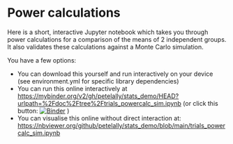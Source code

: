 # Power calculations

Here is a short, interactive Jupyter notebook which takes you through power calculations for a comparison of the means of 2 independent groups. It also validates these calculations against a Monte Carlo simulation.

You have a few options:
- You can download this yourself and run interactively on your device (see environment.yml for specific library dependencies)
- You can run this online interactively at https://mybinder.org/v2/gh/petelally/stats_demo/HEAD?urlpath=%2Fdoc%2Ftree%2Ftrials_powercalc_sim.ipynb (or click this button:
[![Binder](https://mybinder.org/badge_logo.svg)](https://mybinder.org/v2/gh/petelally/stats_demo/HEAD?urlpath=%2Fdoc%2Ftree%2Ftrials_powercalc_sim.ipynb) )
- You can visualise this online without direct interaction at: https://nbviewer.org/github/petelally/stats_demo/blob/main/trials_powercalc_sim.ipynb
